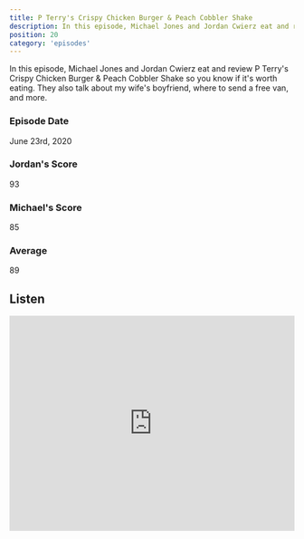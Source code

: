 ```yaml
---
title: P Terry's Crispy Chicken Burger & Peach Cobbler Shake
description: In this episode, Michael Jones and Jordan Cwierz eat and review P Terry's Crispy Chicken Burger & Peach Cobbler Shake so you know if it's worth eating
position: 20
category: 'episodes'
---
```


In this episode, Michael Jones and Jordan Cwierz eat and review P Terry's Crispy Chicken Burger & Peach Cobbler Shake so you know if it's worth eating. They also talk about my wife's boyfriend, where to send a free van, and more.

### Episode Date

June 23rd, 2020

### Jordan's Score

93

### Michael's Score

85

### Average

89

## Listen

<iframe src="https://open.spotify.com/embed-podcast/episode/060t8kQfy6jkdVtyNpwbKX" loading="lazy" style="border: 0; width: 100%; height: 380px;" allow="encrypted-media"></iframe>
